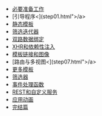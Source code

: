 - [必要准备工作](getstart.md)
- [引导程序<](step01.html">/a></li>
- [静态模板](step02.md)
- [筛选迭代器](step03.md)
- [双路数据绑定](step04.md)
- [XHR和依赖性注入](step05.md)
- [模板链接和图像](step06.md)
- [路由与多视图<](step07.html">/a></li>
- [更多模板](step08.md)
- [筛选器](step09.md)
- [事件处理函数](step10.md)
- [REST和自定义服务](step11.md)
- [应用动画](step12.md)
- [完结篇](step13.md)
